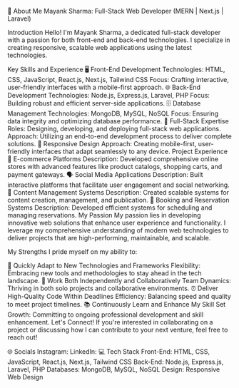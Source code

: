 💫 About Me
Mayank Sharma: Full-Stack Web Developer (MERN | Next.js | Laravel)

Introduction
Hello! I'm Mayank Sharma, a dedicated full-stack developer with a passion for both front-end and back-end technologies. I specialize in creating responsive, scalable web applications using the latest technologies.

Key Skills and Experience
🖥️ Front-End Development
Technologies: HTML, CSS, JavaScript, React.js, Next.js, Tailwind CSS
Focus: Crafting interactive, user-friendly interfaces with a mobile-first approach.
🌐 Back-End Development
Technologies: Node.js, Express.js, Laravel, PHP
Focus: Building robust and efficient server-side applications.
🗄️ Database Management
Technologies: MongoDB, MySQL, NoSQL
Focus: Ensuring data integrity and optimizing database performance.
🔧 Full-Stack Expertise
Roles: Designing, developing, and deploying full-stack web applications.
Approach: Utilizing an end-to-end development process to deliver complete solutions.
📱 Responsive Design
Approach: Creating mobile-first, user-friendly interfaces that adapt seamlessly to any device.
Project Experience
🛒 E-commerce Platforms
Description: Developed comprehensive online stores with advanced features like product catalogs, shopping carts, and payment gateways.
🗣️ Social Media Applications
Description: Built interactive platforms that facilitate user engagement and social networking.
📝 Content Management Systems
Description: Created scalable systems for content creation, management, and publication.
📅 Booking and Reservation Systems
Description: Developed efficient systems for scheduling and managing reservations.
My Passion
My passion lies in developing innovative web solutions that enhance user experience and functionality. I leverage my comprehensive understanding of modern web technologies to deliver projects that are high-performing, maintainable, and scalable.

My Strengths
I pride myself on my ability to:

🚀 Quickly Adapt to New Technologies and Frameworks
Flexibility: Embracing new tools and methodologies to stay ahead in the tech landscape.
🤝 Work Both Independently and Collaboratively
Team Dynamics: Thriving in both solo projects and collaborative environments.
⏰ Deliver High-Quality Code Within Deadlines
Efficiency: Balancing speed and quality to meet project timelines.
📚 Continuously Learn and Enhance My Skill Set
Growth: Committing to ongoing professional development and skill enhancement.
Let's Connect!
If you're interested in collaborating on a project or discussing how I can contribute to your next venture, feel free to reach out!

🌐 Socials
Instagram:
LinkedIn: 
💻 Tech Stack
Front-End: HTML, CSS, JavaScript, React.js, Next.js, Tailwind CSS
Back-End: Node.js, Express.js, Laravel, PHP
Databases: MongoDB, MySQL, NoSQL
Design: Responsive Web Design
